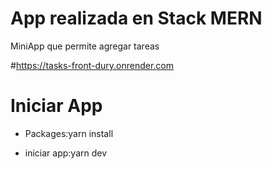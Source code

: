 # App realizada en Stack MERN

MiniApp que permite agregar tareas

#https://tasks-front-dury.onrender.com


# Iniciar App

- Packages:yarn install

- iniciar app:yarn dev 



